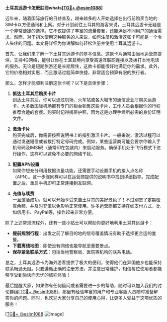 **土耳其远游卡怎麽註冊whats[[TG💪+ @esim1088](https://t.me/s/esim1088)]**

近年来，随着国际旅行的日益普及，越来越多的人开始选择在出行前购买当地的SIM卡以方便通讯和上网。对于计划前往土耳其的游客来说，土耳其远游卡无疑是一个非常便捷的选择。它不仅提供了丰富的流量套餐，还能满足不同用户的通话需求。然而，对于初次使用这种服务的人来说，如何注册和激活这张卡可能是一个令人头疼的问题。本文将详细为你讲解如何轻松注册并使用土耳其远游卡。

首先，让我们来了解一下土耳其远游卡的基本信息。这款卡片通常由当地运营商提供，支持4G网络，能够让你在土耳其境内享受高速互联网连接以及拨打本地电话的服务。无论是短期旅游还是长期居住，这款卡都能很好地满足你的需求。此外，它的价格相对实惠，而且激活过程简单快捷，非常适合预算有限的旅行者。

那么，怎样才能顺利注册这张卡呢？以下是具体步骤：

1. **抵达土耳其后购买卡片**  
   到达土耳其后，你可以通过机场、火车站或各大城市的通信营业厅购买远游卡。大多数国际机场都有专门的柜台销售这些卡片，工作人员会根据你的行程推荐合适的套餐。购买时记得携带护照，因为这是办理手续所必需的身份证明文件。

2. **激活卡片**  
   购买完成后，你需要按照说明书上的指引激活卡片。一般来说，激活过程可以通过发送短信或者拨打特定号码完成。例如，某些运营商可能会要求你输入手机号码及IMSI码（通常印在包装内）来启动服务。确保手机处于飞行模式下进行操作，这样可以避免不必要的网络干扰。

3. **配置APN设置**  
   如果你想充分利用数据流量功能，还需要手动设置手机的接入点名称（APN）。这一步骤同样可以在运营商提供的说明书中找到详细指导。完成配置之后，重启手机即可正常连接到互联网。

4. **充值与续费**  
   一旦激活成功，就可以开始享受来自土耳其的美好景色了！不过别忘了定期检查余额，并及时充值以免影响正常使用。许多运营商都支持在线支付方式，比如信用卡、PayPal等，操作起来非常方便。

除了上述常规流程外，还有一些小贴士可以帮助你更好地利用土耳其远游卡：

- **提前规划行程**：出发之前了解目的地的信号覆盖情况有助于选择更合适的套餐。
- **下载离线地图**：即使没有网络也能导航至重要景点。
- **保存紧急联系方式**：包括当地警察局、医院等机构的联系电话。

总之，土耳其远游卡为海外游客提供了极大的便利，使得他们在异国他乡也能保持联系畅通无阻。只要遵循正确的注册方法，并注意日常维护，相信每位使用者都能够享受到愉快而无忧的旅程体验！

最后提醒大家，如果你有任何疑问或者需要进一步的帮助，随时可以加入我们的讨论群组[[TG💪+ @esim1088](https://t.me/s/esim1088)]，那里有经验丰富的用户和专业客服人员随时准备解答你的问题。同时，也欢迎大家分享自己的使用心得，让更多人受益于这项优质的服务！  

[[TG💪+ @esim1088](https://t.me/s/esim1088) ![Image](https://i.postimg.cc/4NQfJmqS/Snipaste-2025-05-13-00-14-12.png)]